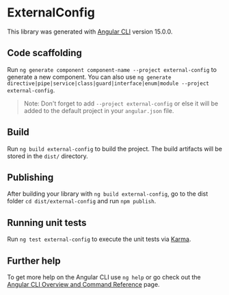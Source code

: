 # ExternalConfig

This library was generated with [Angular CLI](https://github.com/angular/angular-cli) version 15.0.0.

## Code scaffolding

Run `ng generate component component-name --project external-config` to generate a new component. You can also use `ng generate directive|pipe|service|class|guard|interface|enum|module --project external-config`.
> Note: Don't forget to add `--project external-config` or else it will be added to the default project in your `angular.json` file. 

## Build

Run `ng build external-config` to build the project. The build artifacts will be stored in the `dist/` directory.

## Publishing

After building your library with `ng build external-config`, go to the dist folder `cd dist/external-config` and run `npm publish`.

## Running unit tests

Run `ng test external-config` to execute the unit tests via [Karma](https://karma-runner.github.io).

## Further help

To get more help on the Angular CLI use `ng help` or go check out the [Angular CLI Overview and Command Reference](https://angular.io/cli) page.
